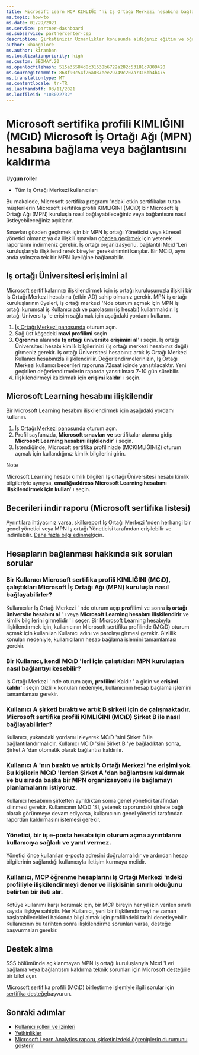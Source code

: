 ```yaml
---
title: Microsoft Learn MCP KIMLIĞI 'ni Iş Ortağı Merkezi hesabına bağlama
ms.topic: how-to
ms.date: 01/29/2021
ms.service: partner-dashboard
ms.subservice: partnercenter-csp
description: Şirketinizin Uzmanlıklar konusunda aldığınız eğitim ve öğrenme yollarını görebilmesi için, MCP KIMLIĞINIZI Iş Ortağı Merkezi hesabınızla ilişkilendirmeyi öğrenin.
author: kbangalore
ms.author: kiranban
ms.localizationpriority: high
ms.custom: SEOMAY.20
ms.openlocfilehash: 515a35584d8c31538b6722a282c53181c7809420
ms.sourcegitcommit: 868f90c54f26a037eee29749c207a7316bb4b475
ms.translationtype: MT
ms.contentlocale: tr-TR
ms.lasthandoff: 03/11/2021
ms.locfileid: "103022732"
---
```

# <a name="link-or-unlink-a-microsoft-certification-profile-id-mcid-to-a-microsoft-partner-network-mpn-account"></a>Microsoft sertifika profili KIMLIĞINI (MCıD) Microsoft İş Ortağı Ağı (MPN) hesabına bağlama veya bağlantısını kaldırma

**Uygun roller**

- Tüm Iş Ortağı Merkezi kullanıcıları

Bu makalede, Microsoft sertifika programı 'ndaki etkin sertifikaları tutan müşterilerin Microsoft sertifika profili KIMLIĞINI (MCıD) bir Microsoft İş Ortağı Ağı (MPN) kuruluşla nasıl bağlayabileceğiniz veya bağlantısını nasıl üstleyebileceğiniz açıklanır.

Sınavları gözden geçirmek için bir MPN Iş ortağı Yöneticisi veya küresel yönetici olmanız ya da ilişkili sınavları [gözden geçirmek](https://partner.microsoft.com/pcv/partnership/competencies) için yetenek raporlarını indirmeniz gerekir. İş ortağı organizasyonu, bağlantılı Mcıd 'Leri kuruluşlarıyla ilişkilendirerek bireyler gereksinimini karşılar. Bir MCıD, aynı anda yalnızca tek bir MPN üyeliğine bağlanabilir.

## <a name="get-partner-university-access"></a>Iş ortağı Üniversitesi erişimini al

Microsoft sertifikalarınızı ilişkilendirmek için iş ortağı kuruluşunuzla ilişkili bir Iş Ortağı Merkezi hesabına (etkin AD) sahip olmanız gerekir. MPN iş ortağı kuruluşlarının üyeleri, iş ortağı merkezi 'Nde oturum açmak için MPN iş ortağı kurumsal iş Kullanıcı adı ve parolasını (iş hesabı) kullanmalıdır.
Iş ortağı University 'e erişim sağlamak için aşağıdaki yordamı kullanın.

1. [İş Ortağı Merkezi panosunda](https://partner.microsoft.com/dashboard/) oturum açın.
2. Sağ üst köşedeki **mavi profilimi** seçin
3. **Öğrenme** alanında **Iş ortağı üniversite erişimini al**' ı seçin. İş ortağı Üniversitesi hesabı kimlik bilgilerinizi (iş ortağı merkezi hesabınız değil) girmeniz gerekir. Iş ortağı Üniversitesi hesabınız artık Iş Ortağı Merkezi Kullanıcı hesabınızla ilişkilendirilir. Değerlendirmelerinizin, Iş Ortağı Merkezi kullanıcı becerileri raporuna 72saat içinde yansıtılacaktır. Yeni geçirilen değerlendirmelerin raporda yansıtılması 7-10 gün sürebilir.
4. İlişkilendirmeyi kaldırmak için **erişimi kaldır**' ı seçin.

## <a name="associate-a-microsoft-learning-account"></a>Microsoft Learning hesabını ilişkilendir

Bir Microsoft Learning hesabını ilişkilendirmek için aşağıdaki yordamı kullanın. 

1. [İş Ortağı Merkezi panosunda](https://partner.microsoft.com/dashboard/) oturum açın.
2. Profil sayfanızda, **Microsoft sınavları ve** sertifikalar alanına gidip **Microsoft Learning hesabını ilişkilendir**' i seçin.
3. İstendiğinde, Microsoft sertifika profilinizde (MCKIMLIĞINIZ) oturum açmak için kullandığınız kimlik bilgilerini girin.

>[!NOTE]
>Microsoft Learning hesabı kimlik bilgileri Iş ortağı Üniversitesi hesabı kimlik bilgileriyle aynıysa, **email@address Microsoft Learning hesabımı Ilişkilendirmek için kullan**' ı seçin.

## <a name="download-skills-report-microsoft-certification-list"></a>Becerileri indir raporu (Microsoft sertifika listesi)
Ayrıntılara ihtiyacınız varsa, skillsreport Iş Ortağı Merkezi 'nden herhangi bir genel yönetici veya MPN Iş ortağı Yöneticisi tarafından erişilebilir ve indirilebilir. [Daha fazla bilgi edinmek](https://docs.microsoft.com/partner-center/mpn-skills-report#view-skills-report-data)için.


## <a name="frequently-asked-questions-about-linking-accounts"></a>Hesapların bağlanması hakkında sık sorulan sorular

### <a name="how-can-a-user-link-their-microsoft-certification-profile-id-mcid-with-the-microsoft-partner-network-mpn-organization-they-work-for"></a>Bir Kullanıcı Microsoft sertifika profili KIMLIĞINI (MCıD), çalıştıkları Microsoft İş Ortağı Ağı (MPN) kuruluşla nasıl bağlayabilirler?

Kullanıcılar Iş Ortağı Merkezi ' nde oturum açıp **profilimi** ve sonra **iş ortağı üniversite hesabını al** ' ı veya **Microsoft Learning hesabını ilişkilendirir** ve kimlik bilgilerini girmelidir ' i seçer. Bir Microsoft Learning hesabıyla ilişkilendirmek için, kullanıcının Microsoft sertifika profilinde (MCıD) oturum açmak için kullanılan Kullanıcı adını ve parolayı girmesi gerekir. Gizlilik konuları nedeniyle, kullanıcıların hesap bağlama işlemini tamamlaması gerekir.  

### <a name="how-can-a-user-unlink-their-mcid-from-the-mpn-organization-they-work-for"></a>Bir Kullanıcı, kendi MCıD 'leri için çalıştıkları MPN kuruluştan nasıl bağlantıyı kesebilir?

Iş Ortağı Merkezi ' nde oturum açın, **profilimi** Kaldır ' a gidin ve **erişimi kaldır**' ı seçin Gizlilik konuları nedeniyle, kullanıcının hesap bağlama işlemini tamamlaması gerekir.

### <a name="the-user-left-company-a-and-now-works-for-company-b-how-can-they-link-their-microsoft-certification-profile-id-mcid-with-company-b"></a>Kullanıcı A şirketi bıraktı ve artık B şirketi için de çalışmaktadır. Microsoft sertifika profili KIMLIĞINI (MCıD) Şirket B ile nasıl bağlayabilirler?

Kullanıcı, yukarıdaki yordamı izleyerek MCıD 'sini Şirket B ile bağlantılandırmalıdır. Kullanıcı MCıD 'sini Şirket B 'ye bağladıktan sonra, Şirket A 'dan otomatik olarak bağlantısı kaldırılır.

### <a name="the-user-left-company-a-and-no-longer-has-access-to-partner-center-they-want-to-unlink-their-mcid-from-company-a-and-are-not-planning-to-link-it-with-another-mpn-organization-at-the-moment"></a>Kullanıcı A 'nın bıraktı ve artık Iş Ortağı Merkezi 'ne erişimi yok. Bu kişilerin MCıD 'lerden Şirket A 'dan bağlantısını kaldırmak ve bu sırada başka bir MPN organizasyonu ile bağlamayı planlamalarını istiyoruz.

Kullanıcı hesabının şirketten ayrıldıktan sonra genel yönetici tarafından silinmesi gerekir. Kullanıcının MCıD 'SI, yetenek raporundaki şirkete bağlı olarak görünmeye devam ediyorsa, kullanıcının genel yönetici tarafından rapordan kaldırmasını istemesi gerekir.

### <a name="the-admin-provided-sign-in-details-for-a-work-email-account-to-a-user-and-they-have-had-no-response"></a>Yönetici, bir iş e-posta hesabı için oturum açma ayrıntılarını kullanıcıya sağladı ve yanıt vermez.

Yönetici önce kullanılan e-posta adresini doğrulamalıdır ve ardından hesap bilgilerinin sağlandığı kullanıcıyla iletişim kurmaya melidir.

### <a name="a-user-tries-to-associate-their-mcp-learning-account-to-their-profile-in-partner-center-and-receives-a-message-that-their-association-is-limited"></a>Kullanıcı, MCP öğrenme hesaplarını Iş Ortağı Merkezi 'ndeki profiliyle ilişkilendirmeyi dener ve ilişkisinin sınırlı olduğunu belirten bir ileti alır.

Kötüye kullanımı karşı korumak için, bir MCP bireyin her yıl izin verilen sınırlı sayıda ilişkiye sahiptir. Her Kullanıcı, yeni bir ilişkilendirmeyi ne zaman başlatabilecekleri hakkında bilgi almak için profilindeki tarihi denetleyebilir. Kullanıcının bu tarihten sonra ilişkilendirme sorunları varsa, desteğe başvurmaları gerekir.  

## <a name="how-to-get-support"></a>Destek alma

SSS bölümünde açıklanmayan MPN iş ortağı kuruluşlarıyla Mcıd 'Leri bağlama veya bağlantısını kaldırma teknik sorunları için Microsoft [desteği](https://partner.microsoft.com/support)ile bir bilet açın.

Microsoft sertifika profili (MCıD) birleştirme işlemiyle ilgili sorular için [sertifika desteğe](https://aka.ms/mcpforum)başvurun.

## <a name="next-steps"></a>Sonraki adımlar

- [Kullanıcı rolleri ve izinleri](./permissions-overview.md)
- [Yetkinlikler](https://partner.microsoft.com/membership/competencies)
- [Microsoft Learn Analytics raporu, şirketinizdeki öğreniplerin durumunu gösterir](ms-learn-analytics.md)
